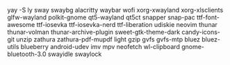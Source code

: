 yay -S ly sway swaybg alacritty waybar wofi xorg-xwayland xorg-xlsclients glfw-wayland polkit-gnome qt5-wayland qt5ct snapper snap-pac ttf-font-awesome ttf-iosevka ttf-iosevka-nerd ttf-liberation udiskie neovim thunar thunar-volman thunar-archive-plugin sweet-gtk-theme-dark candy-icons-git unzip zathura zathura-pdf-mupdf light gzip gvfs gvfs-mtp bluez bluez-utils blueberry android-udev imv mpv neofetch wl-clipboard gnome-bluetooth-3.0 swayidle swaylock

